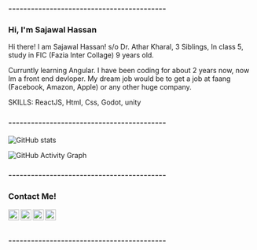 ### ------------------------------------------
### Hi, I'm Sajawal Hassan

<p align="left"> </p>

Hi there! I am Sajawal Hassan!
s/o Dr. Athar Kharal, 3 Siblings,
In class 5, study in FIC
(Fazia Inter Collage)
9 years old.

Curruntly learning Angular. I have been coding for
about 2 years now, now Im a front end devloper.
My dream job would be to get a job at faang
(Facebook, Amazon, Apple)
or any other huge company.

SKILLS:
     ReactJS, Html, Css, Godot, unity
     
### ------------------------------------------
      
![GitHub stats](https://github-readme-stats.vercel.app/api?username=SajawalHassan&show_icons=true&title_color=fffff&icon_color=bb2acf&text_color=daf7dc&bg_color=151515)

![GitHub Activity Graph](https://activity-graph.herokuapp.com/graph?username=SajawalHassan)

### ------------------------------------------

### Contact Me!

<a href="https://twitter.com/scientificninj2">
  <img align="left" alt="Sajawal's Twitter" width="22px" src="https://cdn.jsdelivr.net/npm/simple-icons@v3/icons/twitter.svg" />
</a>
<a href="https://www.linkedin.com/in/scientific-ninja-799537216/">
  <img align="left" alt="Sajawal's Linkdin" width="22px" src="https://cdn.jsdelivr.net/npm/simple-icons@v3/icons/linkedin.svg" />
</a>
<a href="https://github.com/SajawalHassan">
  <img align="left" alt="Sajawal's Github" width="22px" src="https://cdn.jsdelivr.net/npm/simple-icons@v3/icons/github.svg" />
</a>
<a href="https://www.youtube.com/channel/UCkjFnHCmmZtYVFvosxef3yg">
  <img align="left" alt="Sajawal's Facebook" width="22px" src="https://cdn.jsdelivr.net/npm/simple-icons@v3/icons/youtube.svg" />
</a>

### ㅤ

### ------------------------------------------
